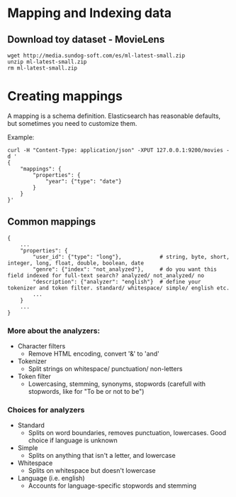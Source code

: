 # Mapping and Indexing data

## Download toy dataset - MovieLens

```
wget http://media.sundog-soft.com/es/ml-latest-small.zip
unzip ml-latest-small.zip
rm ml-latest-small.zip
```

# Creating mappings

A mapping is a schema definition. Elasticsearch has reasonable defaults, but sometimes you need to customize them.

Example:
```
curl -H "Content-Type: application/json" -XPUT 127.0.0.1:9200/movies -d '
{
    "mappings": {
        "properties": {
            "year": {"type": "date"}
        }
    }
}'
```

## Common mappings

```
{
    ... 
    "properties": {
        "user_id": {"type": "long"},            # string, byte, short, integer, long, float, double, boolean, date
        "genre": {"index": "not_analyzed"},     # do you want this field indexed for full-text search? analyzed/ not_analyzed/ no
        "description": {"analyzer": "english"}  # define your tokenizer and token filter. standard/ whitespace/ simple/ english etc.
        ...
    }
    ...
}
```

### More about the analyzers:
- Character filters
    - Remove HTML encoding, convert '&' to 'and'
- Tokenizer
    - Split strings on whitespace/ punctuation/ non-letters
- Token filter
    - Lowercasing, stemming, synonyms, stopwords (carefull with stopwords, like for "To be or not to be")

### Choices for analyzers
- Standard
    - Splits on word boundaries, removes punctuation, lowercases. Good choice if language is unknown
- Simple
    - Splits on anything that isn't a letter, and lowercase
- Whitespace
    - Splits on whitespace but doesn't lowercase
- Language (i.e. english)
    - Accounts for language-specific stopwords and stemming
